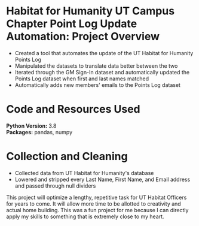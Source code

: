 # Habitat for Humanity UT Campus Chapter Point Log Update Automation: Project Overview
*   Created a tool that automates the update of the UT Habitat for Humanity Points Log
*   Manipulated the datasets to translate data better between the two
*  Iterated through the GM Sign-In dataset and automatically updated the Points Log dataset when first and last names matched
*  Automatically adds new members' emails to the Points Log dataset

# Code and Resources Used
**Python Version:** 3.8\
**Packages:**   pandas, numpy

# Collection and Cleaning
*   Collected data from UT Habitat for Humanity's database
*   Lowered and stripped every Last Name, First Name, and Email address and passed through null dividers

This project will optimize a lengthy, repetitive task for UT Habitat Officers for years to come. It will allow more time to be allotted to creativity and actual home building. This was a fun project for me because I can directly apply my skills to something that is extremely close to my heart.
